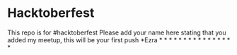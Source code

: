 # Hacktoberfest
This repo is for #hacktoberfest
Please add your name here stating that you added my meetup, this will be your first push
*Ezra
*
*
*
*
*
*
*
*
*
*
*
*
*
*
*
*
